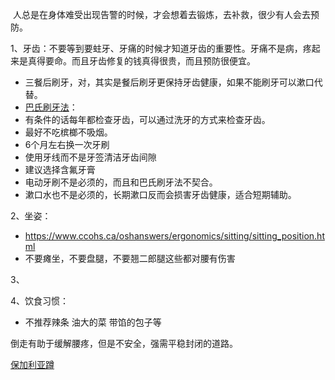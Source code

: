  人总是在身体难受出现告警的时候，才会想着去锻炼，去补救，很少有人会去预防。


1、牙齿：不要等到要蛀牙、牙痛的时候才知道牙齿的重要性。牙痛不是病，疼起来是真得要命。而且牙齿修复的钱真得很贵，而且预防很便宜。
 * 三餐后刷牙，对，其实是餐后刷牙更保持牙齿健康，如果不能刷牙可以漱口代替。
 * [巴氏刷牙法](https://www.bilibili.com/video/BV1R14y1H7fr/)：
* 有条件的话每年都检查牙齿，可以通过洗牙的方式来检查牙齿。
* 最好不吃槟榔不吸烟。
* 6个月左右换一次牙刷
* 使用牙线而不是牙签清洁牙齿间隙
* 建议选择含氟牙膏
* 电动牙刷不是必须的，而且和巴氏刷牙法不契合。
* 漱口水也不是必须的，长期漱口反而会损害牙齿健康，适合短期辅助。



2、坐姿：
* https://www.ccohs.ca/oshanswers/ergonomics/sitting/sitting_position.html
* 不要瘫坐，不要盘腿，不要翘二郎腿这些都对腰有伤害



3、


4、饮食习惯：
* 不推荐辣条   油大的菜 带馅的包子等



倒走有助于缓解腰疼，但是不安全，强需平稳封闭的道路。

[ 保加利亚蹲](https://www.bilibili.com/video/BV1ai421X7c3/)